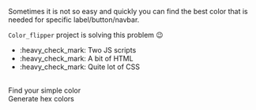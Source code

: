 Sometimes it is not so easy and quickly you can find the best color that is needed for specific label/button/navbar.

<code>Color_flipper</code> project is solving this problem :wink:
<ul>
<li>:heavy_check_mark: Two JS scripts</li>
<li>:heavy_check_mark: A bit of HTML</li>
<li>:heavy_check_mark: Quite lot of CSS</li>
</ul>
<br>
Find your simple color
<br>
Generate hex colors

